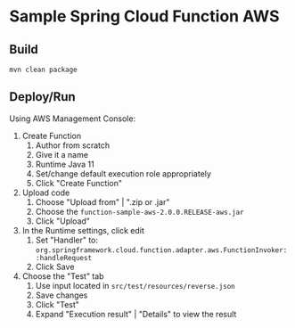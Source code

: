 # Sample Spring Cloud Function AWS
## Build
```shell
mvn clean package
```

## Deploy/Run
Using AWS Management Console:
1. Create Function
   1. Author from scratch
   2. Give it a name
   3. Runtime Java 11
   4. Set/change default execution role appropriately
   5. Click "Create Function"
2. Upload code
   1. Choose "Upload from" | ".zip or .jar"
   2. Choose the `function-sample-aws-2.0.0.RELEASE-aws.jar`
   3. Click "Upload"
3. In the Runtime settings, click edit
   1. Set "Handler" to: `org.springframework.cloud.function.adapter.aws.FunctionInvoker::handleRequest`
   2. Click Save
4. Choose the "Test" tab
   1. Use input located in `src/test/resources/reverse.json`
   2. Save changes
   3. Click "Test"
   4. Expand "Execution result" | "Details" to view the result